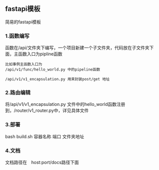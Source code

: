 ## fastapi模板

简易的fastapi模板

### 1.函数编写
函数在/api/文件夹下编写，一个项目新建一个子文件夹，代码放在子文件夹下面，主函数入口为pipline函数 
```
比如事例主函数入口为
/api/v1/func/hello_world.py 中的pipeline函数

/api/v1/v1_encapsulation.py 用来封装post/get 地址
```

### 2.路由编辑
将/api/v1/v1_encapsulation.py 文件中的hello_world函数注册到，/router/v1_router.py中，详见具体文件

### 3.部署
bash build.sh 容器名称 端口 文件夹地址

### 4.文档
文档路径在　host:port/docs路径下面